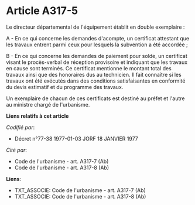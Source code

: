 # Article A317-5

Le directeur départemental de l'équipement établit en double exemplaire :

A - En ce qui concerne les demandes d'acompte, un certificat attestant que les travaux entrent parmi ceux pour lesquels la
subvention a été accordée ;

B - En ce qui concerne les demandes de paiement pour solde, un certificat visant le procès-verbal de réception provisoire et
indiquant que les travaux en cause sont terminés. Ce certificat mentionne le montant total des travaux ainsi que des
honoraires dus au technicien. Il fait connaître si les travaux ont été exécutés dans des conditions satisfaisantes en
conformité du devis estimatif et du programme des travaux.

Un exemplaire de chacun de ces certificats est destiné au préfet et l'autre au ministre chargé de l'urbanisme.

**Liens relatifs à cet article**

_Codifié par_:

  - Décret n°77-38 1977-01-03 JORF 18 JANVIER 1977

_Cité par_:

  - Code de l'urbanisme - art. A317-7 (Ab)
  - Code de l'urbanisme - art. A317-8 (Ab)

**Liens**:

  - TXT_ASSOCIE: Code de l'urbanisme - art. A317-7 (Ab)
  - TXT_ASSOCIE: Code de l'urbanisme - art. A317-8 (Ab)
